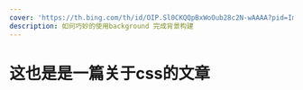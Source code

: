 ```yaml
---
cover: 'https://th.bing.com/th/id/OIP.Sl0CKQQpBxWoOub28c2N-wAAAA?pid=ImgDet&rs=1'
description: 如何巧妙的使用background 完成背景构建
---
```


# 这也是是一篇关于css的文章
